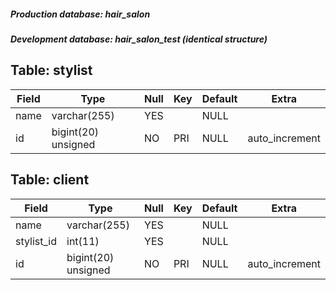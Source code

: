 
##### Production database: hair_salon
##### Development database: hair_salon_test (identical structure)


## Table: stylist

| Field | Type                | Null | Key | Default | Extra          |
|-------|---------------------|------|-----|---------|----------------|
| name  | varchar(255)        | YES  |     | NULL    |                |
| id    | bigint(20) unsigned | NO   | PRI | NULL    | auto_increment |


## Table: client

| Field | Type                | Null | Key | Default | Extra          |
|-------|---------------------|------|-----|---------|----------------|
| name       | varchar(255)        | YES  |     | NULL    |                |
| stylist_id | int(11)             | YES  |     | NULL    |                |
| id         | bigint(20) unsigned | NO   | PRI | NULL    | auto_increment |
